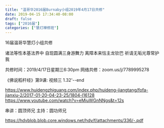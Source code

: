 ```yaml
---
title: "温哥华2016届Burnaby小组2019年4月17日共修"
date: 2019-04-15 17:34:40-08:00
draft: false
tags: ["2016届"]
categories: ["慧灯禅修班"]
---
```

16届温哥华慧灯小组共修

诸法等性本基法界中 
自现圆满三身游舞力
离障本来怙主龙钦巴 
祈请无垢光尊常护我 

共修时间：2019/4/17日星期三6:30pm
网络共修：zoom.us/j/7789995278 

《佛说稻杆经》第9课:  视频三 1.32'--end

https://www.huidengzhiguang.com/index.php/huideng-jiangtang/fofa-jianxiu-2/2017-01-20-04-23-25/1804-l16128
https://www.youtube.com/watch?v=eMiuWGnNNgs&t=12s

串讲：圆顶师兄
主持：圆功师兄

 https://hdvblob.blob.core.windows.net/hdv/f/attachments/336/-.pdf

